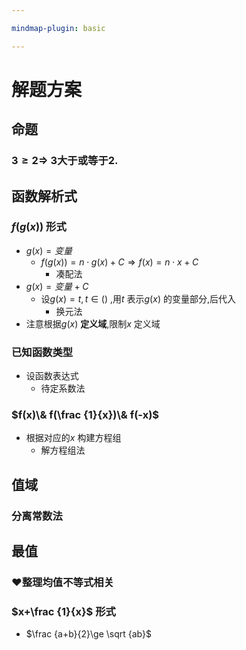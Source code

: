 ```yaml
---

mindmap-plugin: basic

---
```


# 解题方案

## 命题

### $3\ge 2\Rightarrow$ 3大于**或**等于2.

## 函数解析式

### $f(g(x))$ 形式
- $g(x)=变量$
   - $f(g(x))=n\cdot g(x)+C\Rightarrow f(x)=n\cdot x+C$
      - 凑配法
- $g(x)=变量+C$
   - 设$g(x)=t,t\in ()$ ,用$t$ 表示$g(x)$ 的变量部分,后代入
      - 换元法
- 注意根据$g(x)$ **定义域**,限制$x$ 定义域

### 已知函数类型
- 设函数表达式
   - 待定系数法

### $f(x)\& f(\frac {1}{x})\& f(-x)$
- 根据对应的$x$ 构建方程组
   - 解方程组法

## 值域

### 分离常数法

## 最值

### ❤整理均值不等式相关

### $x+\frac {1}{x}$ 形式
- $\frac {a+b}{2}\ge \sqrt {ab}$